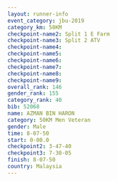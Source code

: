 ```yaml
---
layout: runner-info 
event_category: jbu-2019 
category_km: 50KM 
checkpoint-name2: Split 1 E Farm 
checkpoint-name3: Split 2 ATV 
checkpoint-name4: 
checkpoint-name5: 
checkpoint-name6: 
checkpoint-name7: 
checkpoint-name8: 
checkpoint-name9: 
overall_rank: 146
gender_rank: 155
category_rank: 40
bib: 52068
name: AZMAN BIN HARON
category: 50KM Men Veteran
gender: Male
time: 8-07-50
start: 0-00.0
checkpoint2: 3-47-40
checkpoint3: 7-30-05
finish: 8-07-50
country: Malaysia
---
```

